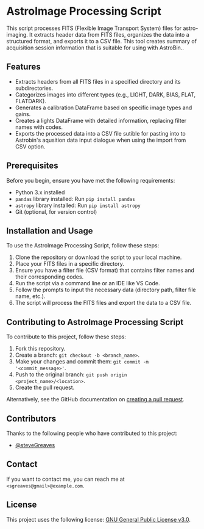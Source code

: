 # AstroImage Processing Script

This script processes FITS (Flexible Image Transport System) files for astro-imaging. It extracts header data from FITS files, organizes the data into a structured format, and exports it to a CSV file. This tool creates summary of acquisition session information that is suitable for using with AstroBin..

## Features

- Extracts headers from all FITS files in a specified directory and its subdirectories.
- Categorizes images into different types (e.g., LIGHT, DARK, BIAS, FLAT, FLATDARK).
- Generates a calibration DataFrame based on specific image types and gains.
- Creates a lights DataFrame with detailed information, replacing filter names with codes.
- Exports the processed data into a CSV file sutible for pasting into to Astrobin's aqusition data input dialogue when using the import from CSV option.

## Prerequisites

Before you begin, ensure you have met the following requirements:

- Python 3.x installed
- `pandas` library installed: Run `pip install pandas`
- `astropy` library installed: Run `pip install astropy`
- Git (optional, for version control)

## Installation and Usage

To use the AstroImage Processing Script, follow these steps:

1. Clone the repository or download the script to your local machine.
2. Place your FITS files in a specific directory.
3. Ensure you have a filter file (CSV format) that contains filter names and their corresponding codes.
4. Run the script via a command line or an IDE like VS Code.
5. Follow the prompts to input the necessary data (directory path, filter file name, etc.).
6. The script will process the FITS files and export the data to a CSV file.

## Contributing to AstroImage Processing Script

To contribute to this project, follow these steps:

1. Fork this repository.
2. Create a branch: `git checkout -b <branch_name>`.
3. Make your changes and commit them: `git commit -m '<commit_message>'`.
4. Push to the original branch: `git push origin <project_name>/<location>`.
5. Create the pull request.

Alternatively, see the GitHub documentation on [creating a pull request](https://docs.github.com/en/github/collaborating-with-issues-and-pull-requests/creating-a-pull-request).

## Contributors

Thanks to the following people who have contributed to this project:

- [@steveGreaves](https://github.com/SteveGreaves/)

## Contact

If you want to contact me, you can reach me at `<sgreaves@gmail>@example.com`.

## License

This project uses the following license: [GNU General Public License v3.0](https://github.com/SteveGreaves/AstroBinUploader/blob/main/LICENSE).


